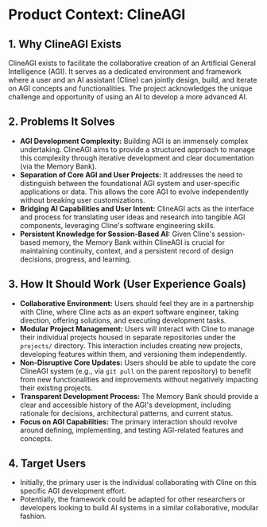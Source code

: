 # Product Context: ClineAGI

## 1. Why ClineAGI Exists
ClineAGI exists to facilitate the collaborative creation of an Artificial General Intelligence (AGI). It serves as a dedicated environment and framework where a user and an AI assistant (Cline) can jointly design, build, and iterate on AGI concepts and functionalities. The project acknowledges the unique challenge and opportunity of using an AI to develop a more advanced AI.

## 2. Problems It Solves
-   **AGI Development Complexity:** Building AGI is an immensely complex undertaking. ClineAGI aims to provide a structured approach to manage this complexity through iterative development and clear documentation (via the Memory Bank).
-   **Separation of Core AGI and User Projects:** It addresses the need to distinguish between the foundational AGI system and user-specific applications or data. This allows the core AGI to evolve independently without breaking user customizations.
-   **Bridging AI Capabilities and User Intent:** ClineAGI acts as the interface and process for translating user ideas and research into tangible AGI components, leveraging Cline's software engineering skills.
-   **Persistent Knowledge for Session-Based AI:** Given Cline's session-based memory, the Memory Bank within ClineAGI is crucial for maintaining continuity, context, and a persistent record of design decisions, progress, and learning.

## 3. How It Should Work (User Experience Goals)
-   **Collaborative Environment:** Users should feel they are in a partnership with Cline, where Cline acts as an expert software engineer, taking direction, offering solutions, and executing development tasks.
-   **Modular Project Management:** Users will interact with Cline to manage their individual projects housed in separate repositories under the `projects/` directory. This interaction includes creating new projects, developing features within them, and versioning them independently.
-   **Non-Disruptive Core Updates:** Users should be able to update the core ClineAGI system (e.g., via `git pull` on the parent repository) to benefit from new functionalities and improvements without negatively impacting their existing projects.
-   **Transparent Development Process:** The Memory Bank should provide a clear and accessible history of the AGI's development, including rationale for decisions, architectural patterns, and current status.
-   **Focus on AGI Capabilities:** The primary interaction should revolve around defining, implementing, and testing AGI-related features and concepts.

## 4. Target Users
-   Initially, the primary user is the individual collaborating with Cline on this specific AGI development effort.
-   Potentially, the framework could be adapted for other researchers or developers looking to build AI systems in a similar collaborative, modular fashion.

